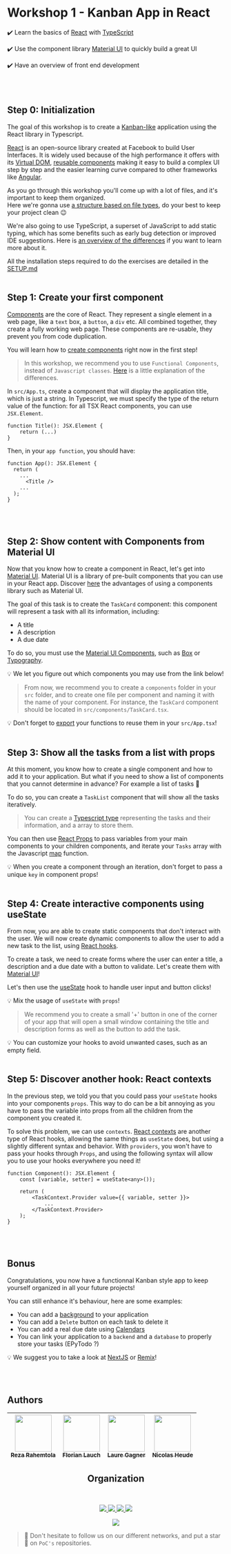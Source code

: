 # Workshop 1 - Kanban App in React

:heavy_check_mark: Learn the basics of [React](https://reactjs.org/) with [TypeScript](https://www.typescriptlang.org/)

:heavy_check_mark: Use the component library [Material UI](https://mui.com/) to quickly build a great UI

:heavy_check_mark: Have an overview of front end development

<br/><br/>
## Step 0: Initialization

The goal of this workshop is to create a [Kanban-like](https://www.digite.com/kanban/what-is-kanban/) application using the React library in Typescript. 

[React](https://github.com/facebook/react) is an open-source library created at Facebook to build User Interfaces. It is widely used because of the high performance it offers with its [Virtual DOM](https://reactjs.org/docs/faq-internals.html#what-is-the-virtual-dom), [reusable components](https://reactjs.org/docs/components-and-props.html) making it easy to build a complex UI step by step and the easier learning curve compared to other frameworks like [Angular](https://angular.io/).

As you go through this workshop you'll come up with a lot of files, and it's important to keep them organized.  
Here we're gonna use [a structure based on file types](https://reactjs.org/docs/faq-structure.html#grouping-by-file-type), do your best to keep your project clean :wink:

We're also going to use TypeScript, a superset of JavaScript to add static typing, which has some benefits such as early bug detection or improved IDE suggestions. Here is [an overview of the differences](https://geekflare.com/typescript-vs-javascript/) if you want to learn more about it.  

All the installation steps required to do the exercises are detailed in the [SETUP.md](./SETUP.md)
<br/><br/>
## Step 1: Create your first component

[Components](https://reactjs.org/docs/components-and-props.html) are the core of React. They represent a single element in a web page, like a `text` box, a `button`, a `div` etc. All combined together, they create a fully working web page. These components are re-usable, they prevent you from code duplication.

You will learn how to [create components](https://www.w3schools.com/react/react_components.asp) right now in the first step!

> In this workshop, we recommend you to use `Functional Components`, instead of `Javascript classes`. [Here](https://djoech.medium.com/functional-vs-class-components-in-react-231e3fbd7108) is a little explanation of the differences.

In `src/App.ts`, create a component that will display the application title, which is just a string.
In Typescript, we must specify the type of the return value of the function: for all TSX React components, you can use `JSX.Element`.

```tsx
function Title(): JSX.Element {
    return (...)
}
```

Then, in your `app function`, you should have:

```tsx
function App(): JSX.Element {
  return (
    ...
      <Title />
    ...
  );
}
```
<br/><br/>
## Step 2: Show content with Components from Material UI

Now that you know how to create a component in React, let's get into [Material UI](https://mui.com).
Material UI is a library of pre-built components that you can use in your React app.
Discover [here](https://dev.to/amberjones/5-delightful-things-about-material-ui-5402) the advantages of using a components library such as Material UI.

The goal of this task is to create the `TaskCard` component: this component will represent a task with all its information, including:
- A title
- A description
- A due date

To do so, you must use the [Material UI Components](https://mui.com/components/), such as [Box](https://mui.com/material-ui/react-box/) or [Typography](https://mui.com/material-ui/react-typography/).

:bulb: We let you figure out which components you may use from the link below!

> From now, we recommend you to create a `components` folder in your `src` folder, and to create one file per component and naming it with the name of your component. For instance, the `TaskCard` component should be located in `src/components/TaskCard.tsx`.

:bulb: Don't forget to [export](https://medium.com/swlh/javascript-import-export-basics-ed7d94caf4c0) your functions to reuse them in your `src/App.tsx`!
<br/><br/>
## Step 3: Show all the tasks from a list with props

At this moment, you know how to create a single component and how to add it to your application. But what if you need to show a list of components that you cannot determine in advance? For example a list of tasks :thinking:

To do so, you can create a `TaskList` component that will show all the tasks iteratively. 

> You can create a [Typescript type](https://www.typescriptlang.org/docs/handbook/basic-types.html) representing the tasks and their information, and a array to store them.

You can then use [React Props](https://reactjs.org/docs/components-and-props.html#rendering-a-component) to pass variables from your main components to your children components, and iterate your `Tasks` array with the Javascript [map](https://reactjs.org/docs/lists-and-keys.html) function.

:bulb: When you create a component through an iteration, don't forget to pass a unique `key` in component props!
<br/><br/>
## Step 4: Create interactive components using useState

From now, you are able to create static components that don't interact with the user.
We will now create dynamic components to allow the user to add a new task to the list, using [React hooks](https://reactjs.org/docs/hooks-intro.html).

To create a task, we need to create forms where the user can enter a title, a description and a due date with a button to validate. Let's create them with [Material UI](https://mui.com/components/)!

Let's then use the [useState](https://www.freecodecamp.org/news/introduction-to-react-hooks/) hook to handle user input and button clicks!

:bulb: Mix the usage of `useState` with `props`!

> We recommend you to create a small '+' button in one of the corner of your app that will open a small window containing the title and description forms as well as the button to add the task.

:bulb: You can customize your hooks to avoid unwanted cases, such as an empty field.
<br/><br/>
## Step 5: Discover another hook: React contexts

In the previous step, we told you that you could pass your `useState` hooks into your components `props`. This way to do can be a bit annoying as you have to pass the variable into props from all the children from the component you created it.

To solve this problem, we can use `contexts`. [React contexts](https://reactjs.org/docs/context.html) are another type of React hooks, allowing the same things as `useState` does, but using a slightly different syntax and behavior. With `providers`, you won't have to pass your hooks through `Props`, and using the following syntax will allow you to use your hooks everywhere you need it!

```tsx
function Component(): JSX.Element {
	const [variable, setter] = useState<any>());

	return (
		<TaskContext.Provider value={{ variable, setter }}>
			...
		</TaskContext.Provider>
	);
}
```
<br/><br/>
## Bonus

Congratulations, you now have a functionnal Kanban style app to keep yourself organized in all your future projects!

You can still enhance it's behaviour, here are some examples:

- You can add a [background](https://www.freecodecamp.org/news/react-background-image-tutorial-how-to-set-backgroundimage-with-inline-css-style/) to your application
- You can add a `Delete` button on each task to delete it
- You can add a real due date using [Calendars](https://mui.com/x/react-date-pickers/getting-started/)
- You can link your application to a `backend` and a `database` to properly store your tasks (EPyTodo ?)

:bulb: We suggest you to take a look at [NextJS](https://nextjs.org) or [Remix](https://remix.run)!

<br/><br/>
## Authors

| [<img src="https://github.com/RezaRahemtola.png?size=85" width=85><br><sub>Reza Rahemtola</sub>](https://github.com/RezaRahemtola) | [<img src="https://github.com/EdenComp.png?size=85" width=85><br><sub>Florian Lauch</sub>](https://github.com/EdenComp) | [<img src="https://github.com/Samoten777.png?size=85" width=85><br><sub>Laure Gagner</sub>](https://github.com/Samoten777) | [<img src="https://github.com/nicolasheude.png?size=85" width=85><br><sub>Nicolas Heude</sub>](https://github.com/nicolasheude) 
| :---: | :---: | :---: | :---: |
<h2 align=center>
Organization
</h2>
<br/>
<p align='center'>
    <a href="https://www.linkedin.com/company/pocinnovation/mycompany/">
        <img src="https://img.shields.io/badge/LinkedIn-0077B5?style=for-the-badge&logo=linkedin&logoColor=white">
    </a>
    <a href="https://www.instagram.com/pocinnovation/">
        <img src="https://img.shields.io/badge/Instagram-E4405F?style=for-the-badge&logo=instagram&logoColor=white">
    </a>
    <a href="https://twitter.com/PoCInnovation">
        <img src="https://img.shields.io/badge/Twitter-1DA1F2?style=for-the-badge&logo=twitter&logoColor=white">
    </a>
    <a href="https://discord.com/invite/Yqq2ADGDS7">
        <img src="https://img.shields.io/badge/Discord-7289DA?style=for-the-badge&logo=discord&logoColor=white">
    </a>
</p>
<p align=center>
    <a href="https://www.poc-innovation.fr/">
        <img src="https://img.shields.io/badge/WebSite-1a2b6d?style=for-the-badge&logo=GitHub Sponsors&logoColor=white">
    </a>
</p>

> :rocket: Don't hesitate to follow us on our different networks, and put a star 🌟 on `PoC's` repositories.
